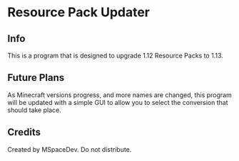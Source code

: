 # Resource Pack Updater
## Info
This is a program that is designed to upgrade 1.12 Resource Packs to 1.13.

## Future Plans
As Minecraft versions progress, and more names are changed, this program will be updated with a simple GUI to allow you to select the conversion that should take place.

## Credits
Created by MSpaceDev.
Do not distribute.
